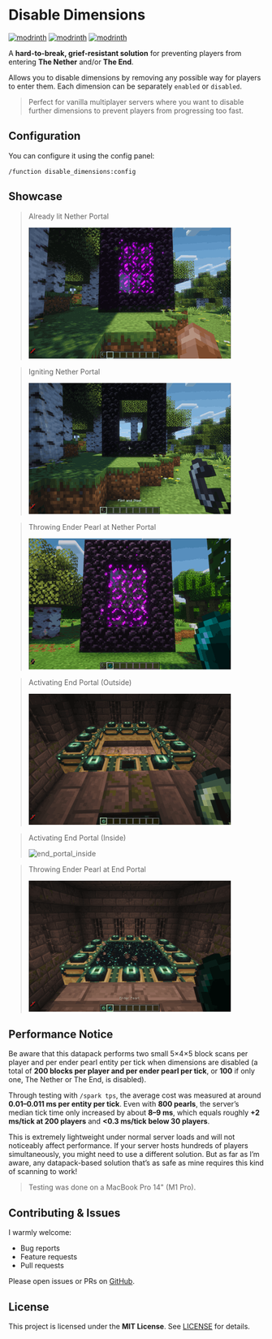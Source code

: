# Disable Dimensions

[![modrinth](https://img.shields.io/modrinth/v/disable-dimensions.svg)](https://modrinth.com/datapack/disable-dimensions)
[![modrinth](https://img.shields.io/badge/dynamic/json?url=https://api.modrinth.com/v2/project/disable-dimensions&label=downloads&query=$.downloads&color=#00AF5C)](https://modrinth.com/datapack/disable-dimensions)
[![modrinth](https://img.shields.io/modrinth/game-versions/disable-dimensions.svg)](https://modrinth.com/datapack/disable-dimensions)

A **hard-to-break, grief-resistant solution** for preventing players from entering **The Nether** and/or **The End**.

Allows you to disable dimensions by removing any possible way for players to enter them. Each dimension can be separately `enabled` or `disabled`.

> Perfect for vanilla multiplayer servers where you want to disable further dimensions to prevent players from progressing too fast.

## Configuration

You can configure it using the config panel:

```mc
/function disable_dimensions:config
```

## Showcase

> Already lit Nether Portal
>
> ![lit_nether_portal](lit_nether_portal.gif)

> Igniting Nether Portal
>
> ![igniting_nether_portal](igniting_nether_portal.gif)

> Throwing Ender Pearl at Nether Portal
>
> ![pearl_nether_portal](pearl_nether_portal.gif)

> Activating End Portal (Outside)
>
> ![end_portal_outside](end_portal_outside.gif)

> Activating End Portal (Inside)
>
> ![end_portal_inside](end_portal_inside.gif)

> Throwing Ender Pearl at End Portal
>
> ![pearl_end_portal](pearl_end_portal.gif)

## Performance Notice

Be aware that this datapack performs two small 5×4×5 block scans per player and per ender pearl entity per tick when dimensions are disabled (a total of **200 blocks per player and per ender pearl per tick**, or **100** if only one, The Nether or The End, is disabled).

Through testing with `/spark tps`, the average cost was measured at around **0.01–0.011 ms per entity per tick**. Even with **800 pearls**, the server’s median tick time only increased by about **8–9 ms**, which equals roughly **+2 ms/tick at 200 players** and **<0.3 ms/tick below 30 players**.

This is extremely lightweight under normal server loads and will not noticeably affect performance. If your server hosts hundreds of players simultaneously, you might need to use a different solution. But as far as I’m aware, any datapack-based solution that’s as safe as mine requires this kind of scanning to work!

> Testing was done on a MacBook Pro 14" (M1 Pro).

## Contributing & Issues

I warmly welcome:

- Bug reports
- Feature requests
- Pull requests

Please open issues or PRs on [GitHub](https://github.com/nwrenger/disable-dimensions/issues).

## License

This project is licensed under the **MIT License**. See [LICENSE](https://github.com/nwrenger/disable-dimensions/blob/main/LICENSE) for details.
